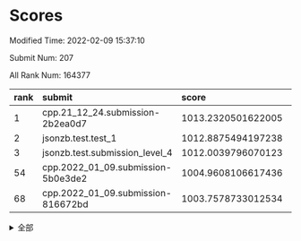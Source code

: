 # Scores

Modified Time: 2022-02-09 15:37:10

Submit Num: 207

All Rank Num: 164377

| rank |               submit               |       score        |       sigma        | pk_num |
| :--- | :--------------------------------- | :----------------- | :----------------- | :----- |
| 1    | cpp.21_12_24.submission-2b2ea0d7   | 1013.2320501622005 | 0.8026396452495992 | 3178   |
| 2    | jsonzb.test.test_1                 | 1012.8875494197238 | 0.8271203797638168 | 3175   |
| 3    | jsonzb.test.submission_level_4     | 1012.0039796070123 | 0.774369311902926  | 3177   |
| 54   | cpp.2022_01_09.submission-5b0e3de2 | 1004.9608106617436 | 0.726908697742416  | 3178   |
| 68   | cpp.2022_01_09.submission-816672bd | 1003.7578733012534 | 0.7237204370760515 | 3177   |


<details>
<summary>全部</summary>

| rank |                 submit                 |       score        |       sigma        | pk_num |
| :--- | :------------------------------------- | :----------------- | :----------------- | :----- |
| 1    | cpp.21_12_24.submission-2b2ea0d7       | 1013.2320501622005 | 0.8026396452495992 | 3178   |
| 2    | jsonzb.test.test_1                     | 1012.8875494197238 | 0.8271203797638168 | 3175   |
| 3    | jsonzb.test.submission_level_4         | 1012.0039796070123 | 0.774369311902926  | 3177   |
| 4    | gobigger.level_3.submission_level_3_22 | 1011.7136334684067 | 0.7729807311645105 | 3178   |
| 5    | gobigger.level_3.submission_level_3_43 | 1011.4959388949592 | 0.7930737423014643 | 3173   |
| 6    | gobigger.level_3.submission_level_3_28 | 1011.3135973414396 | 0.7660509905031255 | 3177   |
| 7    | gobigger.level_3.submission_level_3_48 | 1011.3011852449785 | 0.795170269165114  | 3179   |
| 8    | gobigger.level_3.submission_level_3_46 | 1011.1765092568834 | 0.7719327899380146 | 3175   |
| 9    | gobigger.level_3.submission_level_3_30 | 1011.1221318394684 | 0.7559232569624262 | 3179   |
| 10   | gobigger.level_3.submission_level_3_34 | 1011.0529321086007 | 0.7538054334259077 | 3174   |
| 11   | gobigger.level_3.submission_level_3_5  | 1011.0199063618016 | 0.7584133560495161 | 3174   |
| 12   | gobigger.level_3.submission_level_3_1  | 1010.9921772717945 | 0.7628775579553871 | 3177   |
| 13   | gobigger.level_3.submission_level_3_29 | 1010.8067012233658 | 0.7811517987292301 | 3176   |
| 14   | gobigger.level_3.submission_level_3_19 | 1010.7574403426084 | 0.7711232113417886 | 3171   |
| 15   | gobigger.level_3.submission_level_3_24 | 1010.6154262338924 | 0.7802919600467175 | 3173   |
| 16   | gobigger.level_3.submission_level_3_18 | 1010.5663303871877 | 0.7690414012564913 | 3174   |
| 17   | gobigger.level_3.submission_level_3_15 | 1010.5364943910547 | 0.7544658249783797 | 3180   |
| 18   | gobigger.level_3.submission_level_3_7  | 1010.5286161778691 | 0.7689353683197384 | 3169   |
| 19   | gobigger.level_3.submission_level_3_40 | 1010.4949473733029 | 0.7760988237070353 | 3176   |
| 20   | gobigger.level_3.submission_level_3_16 | 1010.4807026222732 | 0.7915596948709548 | 3175   |
| 21   | gobigger.level_3.submission_level_3_14 | 1010.4141229761    | 0.763399517075127  | 3175   |
| 22   | gobigger.level_3.submission_level_3_21 | 1010.3808424861137 | 0.7568108732221839 | 3177   |
| 23   | gobigger.level_3.submission_level_3_39 | 1010.3800718911383 | 0.7670035276165623 | 3178   |
| 24   | gobigger.level_3.submission_level_3_10 | 1010.3095062000003 | 0.749023254469228  | 3176   |
| 25   | gobigger.level_3.submission_level_3_32 | 1010.2807400027461 | 0.7640560943467758 | 3177   |
| 26   | gobigger.level_3.submission_level_3_42 | 1010.2769546006348 | 0.7566717895329427 | 3173   |
| 27   | gobigger.level_3.submission_level_3_44 | 1010.2249116715191 | 0.7551032988456802 | 3176   |
| 28   | gobigger.level_3.submission_level_3_27 | 1010.1418236171075 | 0.7646207942950467 | 3178   |
| 29   | gobigger.level_3.submission_level_3_9  | 1010.0599401516731 | 0.7594429139612289 | 3175   |
| 30   | gobigger.level_3.submission_level_3_47 | 1010.0518843511256 | 0.7673929951310658 | 3174   |
| 31   | gobigger.level_3.submission_level_3_41 | 1010.0222564562742 | 0.7365297057984365 | 3175   |
| 32   | gobigger.level_3.submission_level_3_37 | 1009.9822975202816 | 0.7397467660009699 | 3171   |
| 33   | gobigger.level_3.submission_level_3_33 | 1009.9267756226681 | 0.7484764903691117 | 3175   |
| 34   | gobigger.level_3.submission_level_3_35 | 1009.9068416148846 | 0.7583607551723067 | 3175   |
| 35   | gobigger.level_3.submission_level_3_25 | 1009.9011598555813 | 0.769470890794446  | 3178   |
| 36   | gobigger.level_3.submission_level_3_8  | 1009.8937825227455 | 0.7748238929911861 | 3174   |
| 37   | gobigger.level_3.submission_level_3_38 | 1009.8496487659326 | 0.7434646015400523 | 3176   |
| 38   | gobigger.level_3.submission_level_3_36 | 1009.8034595033164 | 0.7585817916680454 | 3177   |
| 39   | gobigger.level_3.submission_level_3_17 | 1009.7993402660717 | 0.7619734008030601 | 3180   |
| 40   | gobigger.level_3.submission_level_3_13 | 1009.7290817550954 | 0.7545556044663384 | 3169   |
| 41   | gobigger.level_3.submission_level_3_4  | 1009.7285503518663 | 0.7535119313359272 | 3178   |
| 42   | gobigger.level_3.submission_level_3_23 | 1009.6775152688681 | 0.7635617926571121 | 3173   |
| 43   | gobigger.level_3.submission_level_3_2  | 1009.6709791538298 | 0.752469499156137  | 3177   |
| 44   | gobigger.level_3.submission_level_3_20 | 1009.6056000339089 | 0.7450387265353208 | 3175   |
| 45   | gobigger.level_3.submission_level_3_26 | 1009.5785033363336 | 0.7726492475274183 | 3176   |
| 46   | gobigger.level_3.submission_level_3_3  | 1009.5082136382674 | 0.7546607427085064 | 3178   |
| 47   | gobigger.level_3.submission_level_3_31 | 1009.4178760055922 | 0.7401645120646626 | 3178   |
| 48   | gobigger.level_3.submission_level_3_6  | 1009.3504214514904 | 0.7478317522130914 | 3179   |
| 49   | gobigger.level_3.submission_level_3_11 | 1009.2748429795707 | 0.7456339550499215 | 3173   |
| 50   | gobigger.level_3.submission_level_3_0  | 1009.1199769904589 | 0.7450368222721577 | 3179   |
| 51   | gobigger.level_3.submission_level_3_12 | 1009.06105726011   | 0.7505252860039344 | 3182   |
| 52   | gobigger.level_3.submission_level_3_45 | 1008.4984158101082 | 0.7469438342715561 | 3181   |
| 53   | gobigger.level_3.submission_level_3_49 | 1008.4184714490705 | 0.7493994771413682 | 3181   |
| 54   | cpp.2022_01_09.submission-5b0e3de2     | 1004.9608106617436 | 0.726908697742416  | 3178   |
| 55   | gobigger.level_1.submission_level_1_10 | 1004.5525498351925 | 0.7234547999550047 | 3182   |
| 56   | gobigger.level_1.submission_level_1_21 | 1004.3814529823857 | 0.7174211377224239 | 3177   |
| 57   | gobigger.level_1.submission_level_1_13 | 1004.3770141958211 | 0.7245109888323412 | 3176   |
| 58   | gobigger.level_1.submission_level_1_26 | 1004.2189125285693 | 0.7250153686749301 | 3177   |
| 59   | gobigger.level_1.submission_level_1_16 | 1004.2150969009423 | 0.7258243594845173 | 3174   |
| 60   | gobigger.level_1.submission_level_1_33 | 1004.1809802442776 | 0.7234237289469311 | 3171   |
| 61   | gobigger.level_1.submission_level_1_17 | 1004.1251870205716 | 0.7246791486669791 | 3178   |
| 62   | gobigger.level_1.submission_level_1_49 | 1004.1210980367157 | 0.7137531310248811 | 3183   |
| 63   | gobigger.level_1.submission_level_1_1  | 1004.1029901078238 | 0.7207380714175657 | 3174   |
| 64   | gobigger.level_1.submission_level_1_46 | 1004.0448477475543 | 0.718427998221176  | 3174   |
| 65   | gobigger.level_1.submission_level_1_36 | 1004.0022071031017 | 0.7228760207678312 | 3174   |
| 66   | gobigger.level_1.submission_level_1_19 | 1003.9184793592331 | 0.7121731333943073 | 3178   |
| 67   | gobigger.level_1.submission_level_1_45 | 1003.9052516479425 | 0.7209668449983755 | 3174   |
| 68   | cpp.2022_01_09.submission-816672bd     | 1003.7578733012534 | 0.7237204370760515 | 3177   |
| 69   | gobigger.level_1.submission_level_1_31 | 1003.7106892168672 | 0.71551146941052   | 3176   |
| 70   | gobigger.level_1.submission_level_1_38 | 1003.6981358490848 | 0.7200411544842059 | 3177   |
| 71   | gobigger.level_1.submission_level_1_43 | 1003.6678149795738 | 0.7104669329799554 | 3176   |
| 72   | gobigger.level_1.submission_level_1_29 | 1003.6414367002437 | 0.7152001421317193 | 3176   |
| 73   | gobigger.level_1.submission_level_1_3  | 1003.6262018380761 | 0.7163559658415273 | 3173   |
| 74   | gobigger.level_1.submission_level_1_40 | 1003.616308176901  | 0.7119955968509772 | 3178   |
| 75   | gobigger.level_1.submission_level_1_14 | 1003.5420356005284 | 0.7190789421828857 | 3177   |
| 76   | gobigger.level_1.submission_level_1_18 | 1003.5275109474244 | 0.7257176969899698 | 3176   |
| 77   | gobigger.level_1.submission_level_1_34 | 1003.5232350170082 | 0.714343936987905  | 3175   |
| 78   | gobigger.level_1.submission_level_1_23 | 1003.5078491889087 | 0.72495212638309   | 3175   |
| 79   | gobigger.level_1.submission_level_1_4  | 1003.3664942324026 | 0.7225625435298166 | 3180   |
| 80   | gobigger.level_1.submission_level_1_27 | 1003.2925801853253 | 0.7164355280859908 | 3175   |
| 81   | gobigger.level_1.submission_level_1_20 | 1003.2577884016445 | 0.7176080744755495 | 3170   |
| 82   | gobigger.level_1.submission_level_1_28 | 1003.2552785553272 | 0.725572096795785  | 3178   |
| 83   | gobigger.level_1.submission_level_1_41 | 1003.2348413076804 | 0.7086284993393646 | 3180   |
| 84   | gobigger.level_1.submission_level_1_2  | 1003.2165759868283 | 0.7068966445069272 | 3175   |
| 85   | gobigger.level_1.submission_level_1_30 | 1003.1783717168689 | 0.7134234484518615 | 3177   |
| 86   | gobigger.level_1.submission_level_1_35 | 1003.1655701701524 | 0.7160147641762289 | 3178   |
| 87   | gobigger.level_1.submission_level_1_8  | 1003.0884137470163 | 0.7124724759189293 | 3174   |
| 88   | gobigger.level_1.submission_level_1_11 | 1003.0732437937154 | 0.7245629362181908 | 3179   |
| 89   | gobigger.level_1.submission_level_1_39 | 1003.0285127772593 | 0.7164915090563785 | 3178   |
| 90   | gobigger.level_1.submission_level_1_37 | 1002.9789480446925 | 0.7089899301193817 | 3175   |
| 91   | gobigger.level_1.submission_level_1_42 | 1002.9511067851183 | 0.7162825637671861 | 3177   |
| 92   | gobigger.level_1.submission_level_1_25 | 1002.9097887030497 | 0.7166373568740281 | 3173   |
| 93   | gobigger.level_1.submission_level_1_6  | 1002.7304849912343 | 0.7068608765757288 | 3182   |
| 94   | gobigger.level_1.submission_level_1_12 | 1002.6938124386254 | 0.7162170366368142 | 3175   |
| 95   | gobigger.level_1.submission_level_1_7  | 1002.6872525758455 | 0.7102091558514116 | 3175   |
| 96   | gobigger.level_1.submission_level_1_47 | 1002.6217036572713 | 0.7088972637165545 | 3177   |
| 97   | gobigger.level_1.submission_level_1_32 | 1002.611693907264  | 0.7211606901170106 | 3174   |
| 98   | gobigger.level_1.submission_level_1_9  | 1002.4776854934693 | 0.7144719580806095 | 3178   |
| 99   | gobigger.level_1.submission_level_1_22 | 1002.459312040933  | 0.7121808961277963 | 3177   |
| 100  | gobigger.level_1.submission_level_1_5  | 1002.3940169564672 | 0.718386122227266  | 3177   |
| 101  | gobigger.level_1.submission_level_1_0  | 1002.2937117568607 | 0.7326531857509541 | 3175   |
| 102  | gobigger.level_1.submission_level_1_24 | 1002.214496204689  | 0.7175725830474775 | 3179   |
| 103  | gobigger.level_1.submission_level_1_48 | 1002.1896334221632 | 0.7183262793864985 | 3178   |
| 104  | gobigger.level_1.submission_level_1_44 | 1001.9699710945937 | 0.7065105257124853 | 3180   |
| 105  | gobigger.level_1.submission_level_1_15 | 1001.7975770803793 | 0.7186991143676872 | 3180   |
| 106  | gobigger.random.submission_random_8    | 997.66197523134    | 0.7082721615992045 | 3179   |
| 107  | gobigger.random.submission_random_30   | 997.2004631379576  | 0.6993228440873367 | 3176   |
| 108  | gobigger.random.submission_random_34   | 997.1726851202798  | 0.7218021802228729 | 3178   |
| 109  | gobigger.random.submission_random_24   | 997.076225108345   | 0.7009356812447175 | 3173   |
| 110  | gobigger.random.submission_random_2    | 996.8199502062394  | 0.7080714939269036 | 3170   |
| 111  | gobigger.random.submission_random_31   | 996.655736340734   | 0.708055022487652  | 3173   |
| 112  | gobigger.random.submission_random_15   | 996.5987719425533  | 0.7082881803692375 | 3177   |
| 113  | gobigger.random.submission_random_42   | 996.5330096388257  | 0.7127365868597241 | 3173   |
| 114  | gobigger.random.submission_random_19   | 996.49725763877    | 0.7138408983248994 | 3179   |
| 115  | gobigger.random.submission_random_27   | 996.4680971083313  | 0.7026802321156668 | 3177   |
| 116  | gobigger.random.submission_random_12   | 996.4323523014967  | 0.7065590657833484 | 3176   |
| 117  | gobigger.random.submission_random_44   | 996.392686110523   | 0.7117016290769721 | 3176   |
| 118  | gobigger.random.submission_random_46   | 996.2754529805395  | 0.7201882242264258 | 3175   |
| 119  | gobigger.random.submission_random_38   | 996.1819157410895  | 0.7089734999537154 | 3174   |
| 120  | gobigger.random.submission_random_41   | 996.129221681687   | 0.7223550138058531 | 3181   |
| 121  | gobigger.random.submission_random_0    | 996.0446738783054  | 0.7110046032404027 | 3174   |
| 122  | gobigger.random.submission_random_36   | 996.0360576030481  | 0.7086642326413656 | 3176   |
| 123  | gobigger.random.submission_random_26   | 996.0351242249598  | 0.7065271888368527 | 3180   |
| 124  | gobigger.random.submission_random_47   | 995.9953815422497  | 0.7106877178675429 | 3176   |
| 125  | gobigger.random.submission_random_14   | 995.9832355529035  | 0.7156543560324491 | 3171   |
| 126  | gobigger.random.submission_random_48   | 995.9812806156373  | 0.7096296711065491 | 3178   |
| 127  | gobigger.random.submission_random_35   | 995.9534402920914  | 0.711183580616631  | 3183   |
| 128  | gobigger.random.submission_random_10   | 995.8684619651233  | 0.7182645195836812 | 3174   |
| 129  | gobigger.random.submission_random_5    | 995.7441470710542  | 0.7050381414805815 | 3172   |
| 130  | gobigger.random.submission_random_11   | 995.7366480241259  | 0.7287608550739669 | 3174   |
| 131  | gobigger.random.submission_random_37   | 995.7270092408799  | 0.7174603926510114 | 3179   |
| 132  | gobigger.random.submission_random_29   | 995.7237520339886  | 0.7205475774505988 | 3180   |
| 133  | gobigger.random.submission_random_16   | 995.6805653346008  | 0.7152237825602906 | 3170   |
| 134  | gobigger.random.submission_random_33   | 995.6634119394485  | 0.7075834028231947 | 3177   |
| 135  | gobigger.random.submission_random_7    | 995.646619222702   | 0.7279590117110661 | 3168   |
| 136  | gobigger.random.submission_random_39   | 995.6262362922009  | 0.7162505718509616 | 3175   |
| 137  | gobigger.random.submission_random_21   | 995.5960698202398  | 0.7051788686824148 | 3179   |
| 138  | gobigger.random.submission_random_9    | 995.4990376381668  | 0.7078010924988694 | 3177   |
| 139  | gobigger.random.submission_random_25   | 995.460531964866   | 0.7066216385807044 | 3181   |
| 140  | gobigger.random.submission_random_6    | 995.4381367501963  | 0.7327954276184772 | 3176   |
| 141  | gobigger.random.submission_random_3    | 995.4148553522443  | 0.7066082857582847 | 3175   |
| 142  | gobigger.random.submission_random_17   | 995.4017899372504  | 0.7124135834741394 | 3177   |
| 143  | gobigger.random.submission_random_4    | 995.1998133881979  | 0.721699482991331  | 3174   |
| 144  | gobigger.random.submission_random_32   | 995.1721802089828  | 0.7172091179422961 | 3175   |
| 145  | gobigger.random.submission_random_49   | 995.1284319916255  | 0.7074543693638492 | 3172   |
| 146  | gobigger.random.submission_random_18   | 995.0582305723879  | 0.7129919364910278 | 3179   |
| 147  | gobigger.random.submission_random_22   | 995.0375470444651  | 0.7103384404510322 | 3180   |
| 148  | gobigger.random.submission_random_40   | 994.9648705191213  | 0.7108776049734049 | 3176   |
| 149  | gobigger.random.submission_random_23   | 994.8979078543939  | 0.7321569329171961 | 3180   |
| 150  | gobigger.random.submission_random_13   | 994.8712003413293  | 0.7208112553550486 | 3176   |
| 151  | gobigger.random.submission_random_1    | 994.7271498785166  | 0.7103476128209555 | 3181   |
| 152  | gobigger.random.submission_random_28   | 994.7235980997094  | 0.7090327554703543 | 3173   |
| 153  | gobigger.level_2.submission_level_2_36 | 994.6948590033652  | 0.7291160864006131 | 3180   |
| 154  | gobigger.random.submission_random_43   | 994.4831934925743  | 0.7106830601408426 | 3177   |
| 155  | gobigger.random.submission_random_45   | 994.4276188455784  | 0.7345519557310667 | 3174   |
| 156  | gobigger.random.submission_random_20   | 994.2252412631592  | 0.7057504835881215 | 3175   |
| 157  | gobigger.level_2.submission_level_2_23 | 993.9681686803423  | 0.7291427743904959 | 3176   |
| 158  | gobigger.level_2.submission_level_2_40 | 993.7248825927777  | 0.7176118719981615 | 3177   |
| 159  | gobigger.level_2.submission_level_2_4  | 993.5713055652425  | 0.7350253103370101 | 3179   |
| 160  | gobigger.level_2.submission_level_2_25 | 993.5216382170865  | 0.7337711784362564 | 3183   |
| 161  | gobigger.level_2.submission_level_2_15 | 993.292894241776   | 0.7475524034082415 | 3176   |
| 162  | gobigger.level_2.submission_level_2_7  | 993.2074723856967  | 0.7310402092013527 | 3179   |
| 163  | gobigger.level_2.submission_level_2_37 | 993.0079558009418  | 0.7403529431983452 | 3177   |
| 164  | gobigger.level_2.submission_level_2_39 | 992.6935169570573  | 0.7593080403738993 | 3178   |
| 165  | gobigger.level_2.submission_level_2_12 | 992.6728316644991  | 0.7220482237036403 | 3182   |
| 166  | gobigger.level_2.submission_level_2_27 | 992.6513880470205  | 0.7465042903738717 | 3178   |
| 167  | gobigger.level_2.submission_level_2_2  | 992.6188355687358  | 0.7444498813173557 | 3177   |
| 168  | gobigger.level_2.submission_level_2_17 | 992.4434712589198  | 0.7283924823615265 | 3175   |
| 169  | gobigger.level_2.submission_level_2_14 | 992.3371666453214  | 0.751529539359576  | 3179   |
| 170  | gobigger.level_2.submission_level_2_34 | 992.3328374703523  | 0.7525531961677595 | 3172   |
| 171  | gobigger.level_2.submission_level_2_46 | 992.3277444022501  | 0.7507604326467944 | 3176   |
| 172  | gobigger.level_2.submission_level_2_6  | 992.2984405239665  | 0.7549503640375684 | 3177   |
| 173  | gobigger.level_2.submission_level_2_22 | 992.2285727627966  | 0.7264782663696276 | 3176   |
| 174  | gobigger.level_2.submission_level_2_1  | 992.1916100910643  | 0.7422777152492489 | 3179   |
| 175  | gobigger.level_2.submission_level_2_24 | 992.1734772872705  | 0.7385911761972139 | 3171   |
| 176  | gobigger.level_2.submission_level_2_3  | 992.0295847149159  | 0.7519618820681175 | 3175   |
| 177  | gobigger.level_2.submission_level_2_18 | 992.0083016287226  | 0.7324189777217365 | 3175   |
| 178  | gobigger.level_2.submission_level_2_31 | 991.8657911940197  | 0.7413570750229693 | 3175   |
| 179  | gobigger.level_2.submission_level_2_19 | 991.8271762761619  | 0.7446579116705068 | 3177   |
| 180  | gobigger.level_2.submission_level_2_47 | 991.8019786896623  | 0.7356419847362786 | 3174   |
| 181  | gobigger.level_2.submission_level_2_9  | 991.7840257382303  | 0.747935418431117  | 3178   |
| 182  | gobigger.level_2.submission_level_2_42 | 991.7448338716189  | 0.7446619135689753 | 3174   |
| 183  | gobigger.level_2.submission_level_2_32 | 991.6629159281911  | 0.7462044056811191 | 3178   |
| 184  | gobigger.level_2.submission_level_2_0  | 991.661650254604   | 0.7493483729611485 | 3178   |
| 185  | gobigger.level_2.submission_level_2_33 | 991.5881440956615  | 0.7444679349361061 | 3179   |
| 186  | gobigger.level_2.submission_level_2_13 | 991.4750386872096  | 0.7479182259582499 | 3174   |
| 187  | gobigger.level_2.submission_level_2_11 | 991.4158339754107  | 0.764080617454938  | 3182   |
| 188  | gobigger.level_2.submission_level_2_30 | 991.4130325824902  | 0.7366116742779268 | 3177   |
| 189  | gobigger.level_2.submission_level_2_38 | 991.2965014032602  | 0.7522528707027014 | 3175   |
| 190  | gobigger.level_2.submission_level_2_20 | 991.2695804167148  | 0.7438539305989204 | 3176   |
| 191  | gobigger.level_2.submission_level_2_41 | 991.2648239848949  | 0.7504379575109512 | 3176   |
| 192  | gobigger.level_2.submission_level_2_10 | 991.2305816207423  | 0.7459221711611489 | 3181   |
| 193  | gobigger.level_2.submission_level_2_28 | 991.1045097613134  | 0.7426777593682707 | 3178   |
| 194  | gobigger.level_2.submission_level_2_8  | 991.0851130973392  | 0.7794291423189181 | 3174   |
| 195  | gobigger.level_2.submission_level_2_48 | 991.0595354188312  | 0.7572615719226449 | 3174   |
| 196  | gobigger.level_2.submission_level_2_29 | 991.038678421697   | 0.7550329949479108 | 3181   |
| 197  | gobigger.level_2.submission_level_2_16 | 991.0292527163043  | 0.7691310428299605 | 3174   |
| 198  | gobigger.level_2.submission_level_2_5  | 990.96371881679    | 0.7434550350657989 | 3178   |
| 199  | gobigger.level_2.submission_level_2_45 | 990.961749412295   | 0.7469868392389022 | 3172   |
| 200  | gobigger.level_2.submission_level_2_26 | 990.9231884045007  | 0.7448316803948459 | 3173   |
| 201  | gobigger.level_2.submission_level_2_43 | 990.887168223129   | 0.7516477328572688 | 3180   |
| 202  | gobigger.level_2.submission_level_2_49 | 990.7592739339811  | 0.7550425935036253 | 3178   |
| 203  | gobigger.level_2.submission_level_2_21 | 990.7235121320541  | 0.7470103978298612 | 3176   |
| 204  | gobigger.level_2.submission_level_2_35 | 990.4563337423923  | 0.7727341994900203 | 3179   |
| 205  | gobigger.level_2.submission_level_2_44 | 990.1342718930724  | 0.7670442740677577 | 3174   |
| 206  | gobigger.none.submission_none_1        | 979.4363827135319  | 1.2900824711495467 | 3180   |
| 207  | gobigger.none.submission_none_0        | 979.1535906441708  | 1.2226354545045897 | 3177   |

</details>